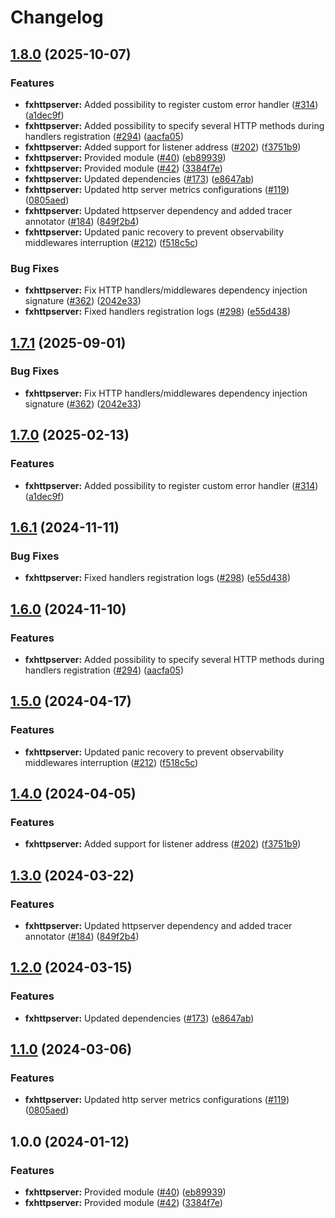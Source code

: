 # Changelog

## [1.8.0](https://github.com/bhardwajRahul/yokai/compare/fxhttpserver-v1.7.1...fxhttpserver/v1.8.0) (2025-10-07)


### Features

* **fxhttpserver:** Added possibility to register custom error handler ([#314](https://github.com/bhardwajRahul/yokai/issues/314)) ([a1dec9f](https://github.com/bhardwajRahul/yokai/commit/a1dec9f5882ee19004a96b8fffc2d51da7b568b9))
* **fxhttpserver:** Added possibility to specify several HTTP methods during handlers registration ([#294](https://github.com/bhardwajRahul/yokai/issues/294)) ([aacfa05](https://github.com/bhardwajRahul/yokai/commit/aacfa051da449fa404be1a5464b9099856af932a))
* **fxhttpserver:** Added support for listener address ([#202](https://github.com/bhardwajRahul/yokai/issues/202)) ([f3751b9](https://github.com/bhardwajRahul/yokai/commit/f3751b9e7f373518e513d855a890aa4889b2c887))
* **fxhttpserver:** Provided module ([#40](https://github.com/bhardwajRahul/yokai/issues/40)) ([eb89939](https://github.com/bhardwajRahul/yokai/commit/eb899390a2ae8ae64e8b6ea266a7ea860d2e1fdb))
* **fxhttpserver:** Provided module ([#42](https://github.com/bhardwajRahul/yokai/issues/42)) ([3384f7e](https://github.com/bhardwajRahul/yokai/commit/3384f7e33681a2476a9f68b6b670601180c91a4c))
* **fxhttpserver:** Updated dependencies ([#173](https://github.com/bhardwajRahul/yokai/issues/173)) ([e8647ab](https://github.com/bhardwajRahul/yokai/commit/e8647abb3e6b08ad5284805ccfca66295e4d3e0d))
* **fxhttpserver:** Updated http server metrics configurations ([#119](https://github.com/bhardwajRahul/yokai/issues/119)) ([0805aed](https://github.com/bhardwajRahul/yokai/commit/0805aed30f0aba58db097b46aafef17d159de331))
* **fxhttpserver:** Updated httpserver dependency and added tracer annotator ([#184](https://github.com/bhardwajRahul/yokai/issues/184)) ([849f2b4](https://github.com/bhardwajRahul/yokai/commit/849f2b4a67bdf1b4482cdc54b73378a8253d1073))
* **fxhttpserver:** Updated panic recovery to prevent observability middlewares interruption ([#212](https://github.com/bhardwajRahul/yokai/issues/212)) ([f518c5c](https://github.com/bhardwajRahul/yokai/commit/f518c5cb129a39c3bbf283eb8d3a17ab6a133739))


### Bug Fixes

* **fxhttpserver:** Fix HTTP handlers/middlewares dependency injection signature  ([#362](https://github.com/bhardwajRahul/yokai/issues/362)) ([2042e33](https://github.com/bhardwajRahul/yokai/commit/2042e33001c50bbda91a6fe92c126036b2264338))
* **fxhttpserver:** Fixed handlers registration logs ([#298](https://github.com/bhardwajRahul/yokai/issues/298)) ([e55d438](https://github.com/bhardwajRahul/yokai/commit/e55d438b5cb88152b69d9cbf816ae9ab7665ebc7))

## [1.7.1](https://github.com/ankorstore/yokai/compare/fxhttpserver/v1.7.0...fxhttpserver/v1.7.1) (2025-09-01)


### Bug Fixes

* **fxhttpserver:** Fix HTTP handlers/middlewares dependency injection signature  ([#362](https://github.com/ankorstore/yokai/issues/362)) ([2042e33](https://github.com/ankorstore/yokai/commit/2042e33001c50bbda91a6fe92c126036b2264338))

## [1.7.0](https://github.com/ankorstore/yokai/compare/fxhttpserver/v1.6.1...fxhttpserver/v1.7.0) (2025-02-13)


### Features

* **fxhttpserver:** Added possibility to register custom error handler ([#314](https://github.com/ankorstore/yokai/issues/314)) ([a1dec9f](https://github.com/ankorstore/yokai/commit/a1dec9f5882ee19004a96b8fffc2d51da7b568b9))

## [1.6.1](https://github.com/ankorstore/yokai/compare/fxhttpserver/v1.6.0...fxhttpserver/v1.6.1) (2024-11-11)


### Bug Fixes

* **fxhttpserver:** Fixed handlers registration logs ([#298](https://github.com/ankorstore/yokai/issues/298)) ([e55d438](https://github.com/ankorstore/yokai/commit/e55d438b5cb88152b69d9cbf816ae9ab7665ebc7))

## [1.6.0](https://github.com/ankorstore/yokai/compare/fxhttpserver/v1.5.0...fxhttpserver/v1.6.0) (2024-11-10)


### Features

* **fxhttpserver:** Added possibility to specify several HTTP methods during handlers registration ([#294](https://github.com/ankorstore/yokai/issues/294)) ([aacfa05](https://github.com/ankorstore/yokai/commit/aacfa051da449fa404be1a5464b9099856af932a))

## [1.5.0](https://github.com/ankorstore/yokai/compare/fxhttpserver/v1.4.0...fxhttpserver/v1.5.0) (2024-04-17)


### Features

* **fxhttpserver:** Updated panic recovery to prevent observability middlewares interruption ([#212](https://github.com/ankorstore/yokai/issues/212)) ([f518c5c](https://github.com/ankorstore/yokai/commit/f518c5cb129a39c3bbf283eb8d3a17ab6a133739))

## [1.4.0](https://github.com/ankorstore/yokai/compare/fxhttpserver/v1.3.0...fxhttpserver/v1.4.0) (2024-04-05)


### Features

* **fxhttpserver:** Added support for listener address ([#202](https://github.com/ankorstore/yokai/issues/202)) ([f3751b9](https://github.com/ankorstore/yokai/commit/f3751b9e7f373518e513d855a890aa4889b2c887))

## [1.3.0](https://github.com/ankorstore/yokai/compare/fxhttpserver/v1.2.0...fxhttpserver/v1.3.0) (2024-03-22)


### Features

* **fxhttpserver:** Updated httpserver dependency and added tracer annotator ([#184](https://github.com/ankorstore/yokai/issues/184)) ([849f2b4](https://github.com/ankorstore/yokai/commit/849f2b4a67bdf1b4482cdc54b73378a8253d1073))

## [1.2.0](https://github.com/ankorstore/yokai/compare/fxhttpserver/v1.1.0...fxhttpserver/v1.2.0) (2024-03-15)


### Features

* **fxhttpserver:** Updated dependencies ([#173](https://github.com/ankorstore/yokai/issues/173)) ([e8647ab](https://github.com/ankorstore/yokai/commit/e8647abb3e6b08ad5284805ccfca66295e4d3e0d))

## [1.1.0](https://github.com/ankorstore/yokai/compare/fxhttpserver/v1.0.0...fxhttpserver/v1.1.0) (2024-03-06)


### Features

* **fxhttpserver:** Updated http server metrics configurations ([#119](https://github.com/ankorstore/yokai/issues/119)) ([0805aed](https://github.com/ankorstore/yokai/commit/0805aed30f0aba58db097b46aafef17d159de331))

## 1.0.0 (2024-01-12)


### Features

* **fxhttpserver:** Provided module ([#40](https://github.com/ankorstore/yokai/issues/40)) ([eb89939](https://github.com/ankorstore/yokai/commit/eb899390a2ae8ae64e8b6ea266a7ea860d2e1fdb))
* **fxhttpserver:** Provided module ([#42](https://github.com/ankorstore/yokai/issues/42)) ([3384f7e](https://github.com/ankorstore/yokai/commit/3384f7e33681a2476a9f68b6b670601180c91a4c))
